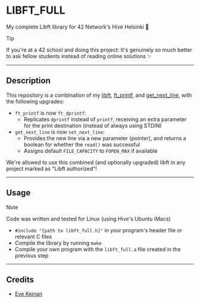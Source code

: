 # LIBFT_FULL

My complete Libft library for 42 Network's Hive Helsinki 🐝

> [!TIP]
> If you're at a 42 school and doing this project: It's genuinely so much better to ask fellow students instead of reading online solutions ✨

---

## Description

This repository is a combination of my [libft](https://github.com/EvAvKein/libft), [ft_printf](https://github.com/EvAvKein/ft_printf), and [get_next_line](https://github.com/EvAvKein/get_next_line), with the following upgrades:
- `ft_printf` is now `ft_dprintf`:
	-  Replicates `dprintf` instead of `printf`, receiving an extra parameter for the print destination (instead of always using STDIN)
- `get_next_line` is now `set_next_line`:
	- Provides the new line via a new parameter (pointer), and returns a boolean for whether the `read()` was successful
	- Assigns default `FILE_CAPACITY` to `FOPEN_MAX` if available

We're allowed to use this combined (and optionally upgraded) libft in any project marked as "Libft authorized"!

---

## Usage

> [!NOTE]
> Code was written and tested for Linux (using Hive's Ubuntu iMacs)

- `#include "[path to libft_full.h]"` in your program's header file or relevant C files
- Compile the library by running `make`
- Compile your own program with the `libft_full.a` file created in the previous step

---

## Credits

- [Eve Keinan](https://github.com/EvAvKein)
